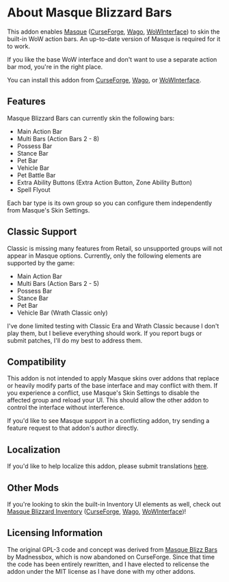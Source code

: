# About Masque Blizzard Bars

This addon enables [Masque](https://github.com/SFX-WoW/Masque) ([CurseForge](https://www.curseforge.com/wow/addons/masque), [Wago](https://addons.wago.io/addons/masque), [WoWInterface](https://www.wowinterface.com/downloads/info12097-Masque.html)) to skin the built-in WoW action bars.  An up-to-date version of Masque is required for it to work.

If you like the base WoW interface and don't want to use a separate action bar mod, you're in the right place.

You can install this addon from [CurseForge](https://www.curseforge.com/wow/addons/masque-blizz-bars-revived "CurseForge"), [Wago](https://addons.wago.io/addons/masqueblizzbars), or [WoWInterface](https://www.wowinterface.com/downloads/info26502-MasqueBlizzardBars.html).

## Features

Masque Blizzard Bars can currently skin the following bars:

* Main Action Bar
* Multi Bars (Action Bars 2 - 8)
* Possess Bar
* Stance Bar
* Pet Bar
* Vehicle Bar
* Pet Battle Bar
* Extra Ability Buttons (Extra Action Button, Zone Ability Button)
* Spell Flyout

Each bar type is its own group so you can configure them independently from Masque's Skin Settings.

## Classic Support

Classic is missing many features from Retail, so unsupported groups will not appear in Masque options. Currently, only the following elements are supported by the game:

* Main Action Bar
* Multi Bars (Action Bars 2 - 5)
* Possess Bar
* Stance Bar
* Pet Bar
* Vehicle Bar (Wrath Classic only)

I've done limited testing with Classic Era and Wrath Classic because I don't play them, but I believe everything should work.  If you report bugs or submit patches, I'll do my best to address them.

## Compatibility

This addon is not intended to apply Masque skins over addons that replace or heavily modify parts of the base interface and may conflict with them.  If you experience a conflict, use Masque's Skin Settings to disable the affected group and reload your UI. This should allow the other addon to control the interface without interference.

If you'd like to see Masque support in a conflicting addon, try sending a feature request to that addon's author directly.

## Localization

If you'd like to help localize this addon, please submit translations [here](https://www.curseforge.com/wow/addons/masque-blizz-bars-revived/localization).

## Other Mods

If you're looking to skin the built-in Inventory UI elements as well, check out [Masque Blizzard Inventory](/kstange/MasqueBlizzInv) ([CurseForge](https://www.curseforge.com/wow/addons/masque-blizz-inventory "CurseForge"), [Wago](https://addons.wago.io/addons/masqueblizzinv), [WoWInterface](https://www.wowinterface.com/downloads/info26503-MasqueBlizzardInventory.html))!

## Licensing Information

The original GPL-3 code and concept was derived from [Masque Blizz Bars](https://www.curseforge.com/wow/addons/masque-blizz-bars) by Madnessbox, which is now abandoned on CurseForge.  Since that time the code has been entirely rewritten, and I have elected to relicense the addon under the MIT license as I have done with my other addons.
